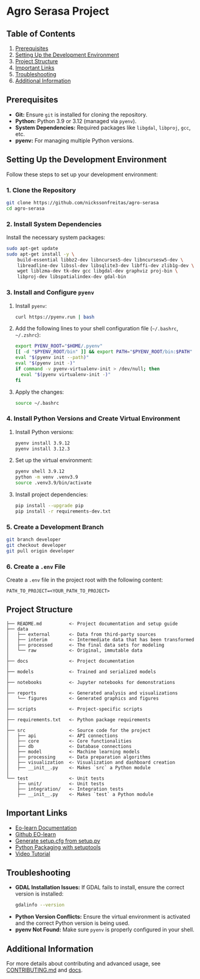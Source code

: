 
# Agro Serasa Project

## Table of Contents
1. [Prerequisites](#prerequisites)
2. [Setting Up the Development Environment](#setting-up-the-development-environment)
3. [Project Structure](#project-structure)
4. [Important Links](#important-links)
5. [Troubleshooting](#troubleshooting)
6. [Additional Information](#additional-information)

## Prerequisites
- **Git:** Ensure `git` is installed for cloning the repository.
- **Python:** Python 3.9 or 3.12 (managed via `pyenv`).
- **System Dependencies:** Required packages like `libgdal`, `libproj`, `gcc`, etc.
- **pyenv:** For managing multiple Python versions.

## Setting Up the Development Environment
Follow these steps to set up your development environment:

### 1. Clone the Repository
```bash
git clone https://github.com/nickssonfreitas/agro-serasa
cd agro-serasa
```

### 2. Install System Dependencies
Install the necessary system packages:
```bash
sudo apt-get update
sudo apt-get install -y \
    build-essential libbz2-dev libncurses5-dev libncursesw5-dev \
    libreadline-dev libssl-dev libsqlite3-dev libffi-dev zlib1g-dev \
    wget liblzma-dev tk-dev gcc libgdal-dev graphviz proj-bin \
    libproj-dev libspatialindex-dev gdal-bin
```

### 3. Install and Configure `pyenv`
1. Install `pyenv`:
    ```bash
    curl https://pyenv.run | bash
    ```

2. Add the following lines to your shell configuration file (`~/.bashrc`, `~/.zshrc`):
    ```bash
    export PYENV_ROOT="$HOME/.pyenv"
    [[ -d "$PYENV_ROOT/bin" ]] && export PATH="$PYENV_ROOT/bin:$PATH"
    eval "$(pyenv init --path)"
    eval "$(pyenv init -)"
    if command -v pyenv-virtualenv-init > /dev/null; then
      eval "$(pyenv virtualenv-init -)"
    fi
    ```

3. Apply the changes:
    ```bash
    source ~/.bashrc
    ```

### 4. Install Python Versions and Create Virtual Environment
1. Install Python versions:
    ```bash
    pyenv install 3.9.12
    pyenv install 3.12.3
    ```

2. Set up the virtual environment:
    ```bash
    pyenv shell 3.9.12
    python -m venv .venv3.9
    source .venv3.9/bin/activate
    ```

3. Install project dependencies:
    ```bash
    pip install --upgrade pip
    pip install -r requirements-dev.txt
    ```

### 5. Create a Development Branch
```bash
git branch developer
git checkout developer
git pull origin developer
```

### 6. Create a `.env` File
Create a `.env` file in the project root with the following content:
```env
PATH_TO_PROJECT=<YOUR_PATH_TO_PROJECT>
```

## Project Structure
```plaintext
├── README.md          <- Project documentation and setup guide
├── data
│   ├── external       <- Data from third-party sources
│   ├── interim        <- Intermediate data that has been transformed
│   ├── processed      <- The final data sets for modeling
│   └── raw            <- Original, immutable data
│
├── docs               <- Project documentation
│
├── models             <- Trained and serialized models
│
├── notebooks          <- Jupyter notebooks for demonstrations
│
├── reports            <- Generated analysis and visualizations
│   └── figures        <- Generated graphics and figures
│
├── scripts            <- Project-specific scripts
│
├── requirements.txt   <- Python package requirements
│
├── src                <- Source code for the project
│   ├── api            <- API connections
│   ├── core           <- Core functionalities
│   ├── db             <- Database connections
│   ├── model          <- Machine learning models
│   ├── processing     <- Data preparation algorithms
│   ├── visualization  <- Visualization and dashboard creation
│   ├── __init__.py    <- Makes `src` a Python module
│
└── test               <- Unit tests
    ├── unit/          <- Unit tests
    ├── integration/   <- Integration tests
    ├── __init__.py    <- Makes `test` a Python module
```

## Important Links
- [Eo-learn Documentation](https://eo-learn.readthedocs.io/en/latest/)
- [Github EO-learn](https://github.com/sentinel-hub/eo-learn)
- [Generate setup.cfg from setup.py](https://github.com/asottile/setup-py-upgrade)
- [Python Packaging with setuptools](https://pythonhosted.org/an_example_pypi_project/setuptools.html)
- [Video Tutorial](https://www.youtube.com/watch?v=GaWs-LenLYE&t)

## Troubleshooting
- **GDAL Installation Issues:** If GDAL fails to install, ensure the correct version is installed:
    ```bash
    gdalinfo --version
    ```
- **Python Version Conflicts:** Ensure the virtual environment is activated and the correct Python version is being used.
- **pyenv Not Found:** Make sure `pyenv` is properly configured in your shell.

## Additional Information
For more details about contributing and advanced usage, see [CONTRIBUTING.md](CONTRIBUTING.md) and [docs](./docs).
